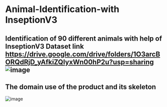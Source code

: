 # Animal-Identification-with InseptionV3 
Identification of 90 different animals with help of InseptionV3 
Dataset link 
https://drive.google.com/drive/folders/1O3arcBORQdRjD_yAfkiZQIyxWn00hP2u?usp=sharing
![image](https://user-images.githubusercontent.com/77600063/159136129-dc9a9ca3-e0a6-4e49-ad53-76ff8031eff6.png)
-------------------------------------------------------------------------------------------------------------------------------------------------------------------------
## The domain use of the product and its skeleton 
![image](https://user-images.githubusercontent.com/77600063/169655306-95d908b6-2062-46b0-80f2-c0394922b987.png)
